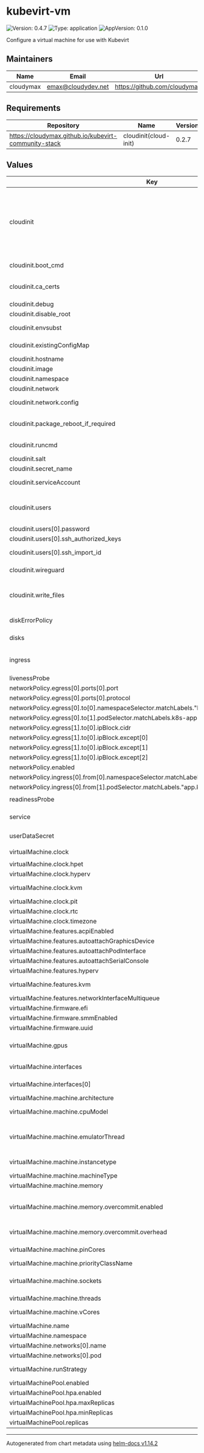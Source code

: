 # kubevirt-vm

![Version: 0.4.7](https://img.shields.io/badge/Version-0.4.7-informational?style=flat-square) ![Type: application](https://img.shields.io/badge/Type-application-informational?style=flat-square) ![AppVersion: 0.1.0](https://img.shields.io/badge/AppVersion-0.1.0-informational?style=flat-square)

Configure a virtual machine for use with Kubevirt

## Maintainers

| Name | Email | Url |
| ---- | ------ | --- |
| cloudymax | <emax@cloudydev.net> | <https://github.com/cloudymax/> |

## Requirements

| Repository | Name | Version |
|------------|------|---------|
| https://cloudymax.github.io/kubevirt-community-stack | cloudinit(cloud-init) | 0.2.7 |

## Values

| Key | Type | Default | Description |
|-----|------|---------|-------------|
| cloudinit | object | `{"boot_cmd":[],"ca_certs":[],"debug":false,"disable_root":false,"enabled":true,"envsubst":true,"existingConfigMap":true,"extraEnvVars":[{"name":"VNC_PASS","valueFrom":{"secretKeyRef":{"key":"password","name":"test-password"}}}],"hostname":"test","image":"deserializeme/kv-cloud-init:v0.0.1","namespace":"kubevirt","network":{"config":"disabled"},"package_reboot_if_required":false,"package_update":true,"package_upgrade":false,"packages":["docker.io"],"runcmd":["docker run -d --tmpfs /dev/shm:rw -p 8080:8080 -e PASSWD=\"$VNC_PASS\" deserializeme/ubuntu-xfce"],"salt":"saltsaltlettuce","secret_name":"test-scrapmetal-user-data","serviceAccount":{"create":false,"existingServiceAccountName":"cloud-init-sa","name":"cloud-init-sa"},"users":[{"groups":"users, admin, docker, sudo, kvm","lock_passwd":false,"name":"test","password":{"random":true},"shell":"/bin/bash","ssh_authorized_keys":[],"ssh_import_id":[],"sudo":"ALL=(ALL) NOPASSWD:ALL"}],"wireguard":[],"write_files":[]}` | Enable or disable usage of cloud-init sub-chart |
| cloudinit.boot_cmd | list | `[]` | Run arbitrary commands early in the boot process See https://cloudinit.readthedocs.io/en/latest/reference/modules.html#bootcmd |
| cloudinit.ca_certs | list | `[]` | Add CA certificates See https://cloudinit.readthedocs.io/en/latest/reference/modules.html#ca-certificates |
| cloudinit.debug | bool | `false` | when enabled job sleeps to allow user to exec into the container |
| cloudinit.disable_root | bool | `false` | Disable root login over ssh |
| cloudinit.envsubst | bool | `true` | Run envsubst against bootcmd and runcmd fields at the beginning of templating Not an official part of cloid-init |
| cloudinit.existingConfigMap | bool | `true` | Dont recreate script configmap. Set to true when keeping multiple cloud-init secrets in the same namespace |
| cloudinit.hostname | string | `"test"` | virtual-machine hostname |
| cloudinit.image | string | `"deserializeme/kv-cloud-init:v0.0.1"` | image version |
| cloudinit.namespace | string | `"kubevirt"` | namespace in which to create resources |
| cloudinit.network | object | `{"config":"disabled"}` | networking options |
| cloudinit.network.config | string | `"disabled"` | disable cloud-init’s network configuration capability and rely on other methods such as embedded configuration or other customisations. |
| cloudinit.package_reboot_if_required | bool | `false` | Update, upgrade, and install packages See https://cloudinit.readthedocs.io/en/latest/reference/modules.html#package-update-upgrade-install |
| cloudinit.runcmd | list | `["docker run -d --tmpfs /dev/shm:rw -p 8080:8080 -e PASSWD=\"$VNC_PASS\" deserializeme/ubuntu-xfce"]` | Run arbitrary commands See https://cloudinit.readthedocs.io/en/latest/reference/modules.html#runcmd |
| cloudinit.salt | string | `"saltsaltlettuce"` | salt used for password generation |
| cloudinit.secret_name | string | `"test-scrapmetal-user-data"` | name of secret in which to save the user-data file |
| cloudinit.serviceAccount | object | `{"create":false,"existingServiceAccountName":"cloud-init-sa","name":"cloud-init-sa"}` | Choose weather to create a service-account or not. Once a SA has been created you should set this to false on subsequent runs. |
| cloudinit.users | list | `[{"groups":"users, admin, docker, sudo, kvm","lock_passwd":false,"name":"test","password":{"random":true},"shell":"/bin/bash","ssh_authorized_keys":[],"ssh_import_id":[],"sudo":"ALL=(ALL) NOPASSWD:ALL"}]` | user configuration options See https://cloudinit.readthedocs.io/en/latest/reference/modules.html#users-and-groups do NOT use 'admin' as username - it conflicts with multiele cloud-images |
| cloudinit.users[0].password | object | `{"random":true}` | set user password from existing secret or generate random |
| cloudinit.users[0].ssh_authorized_keys | list | `[]` | provider user ssh pub key as plaintext |
| cloudinit.users[0].ssh_import_id | list | `[]` | import user ssh public keys from github, gitlab, or launchpad See https://cloudinit.readthedocs.io/en/latest/reference/modules.html#ssh |
| cloudinit.wireguard | list | `[]` | add wireguard configuration from existing secret or as plain-text See https://cloudinit.readthedocs.io/en/latest/reference/modules.html#wireguard |
| cloudinit.write_files | list | `[]` | Write arbitrary files to disk. Files my be provided as plain-text or downloaded from a url See https://cloudinit.readthedocs.io/en/latest/reference/modules.html#write-files |
| diskErrorPolicy | string | `"report"` | controls hypervisor behavior when I/O errors occur on disk read or write. Possible values are: 'report', 'ignore', 'enospace' |
| disks | list | `[{"bootorder":2,"bus":"virtio","ephemeral":true,"name":"harddrive","pvc":"debian12","readonly":false,"type":"disk"}]` | List of disks to create for the VM, Will be used to create Datavolumes or PVCs. |
| ingress | object | `{"annotations":{"cert-manager.io/cluster-issuer":"letsencrypt-prod"},"className":"nginx","enabled":true,"hostname":"novnc.buildstar.online","paths":[{"backend":{"service":{"name":"test-service","port":{"number":8080}}},"path":"/","pathType":"Prefix"}],"tls":{"enabled":true,"secretName":"tls-kubevirt-manager"}}` | Ingress configuration |
| livenessProbe | object | `{"initialDelaySeconds":60,"periodSeconds":10,"tcpSocket":{"port":8080},"timeoutSeconds":10}` | set tieming and port number for liveness probe |
| networkPolicy.egress[0].ports[0].port | int | `53` |  |
| networkPolicy.egress[0].ports[0].protocol | string | `"UDP"` |  |
| networkPolicy.egress[0].to[0].namespaceSelector.matchLabels."kubernetes.io/metadata.name" | string | `"kube-system"` |  |
| networkPolicy.egress[0].to[1].podSelector.matchLabels.k8s-app | string | `"kube-dns"` |  |
| networkPolicy.egress[1].to[0].ipBlock.cidr | string | `"0.0.0.0/0"` |  |
| networkPolicy.egress[1].to[0].ipBlock.except[0] | string | `"10.0.0.0/8"` |  |
| networkPolicy.egress[1].to[0].ipBlock.except[1] | string | `"172.16.0.0/12"` |  |
| networkPolicy.egress[1].to[0].ipBlock.except[2] | string | `"192.168.0.0/16"` |  |
| networkPolicy.enabled | bool | `true` | Enable the creation of network policies |
| networkPolicy.ingress[0].from[0].namespaceSelector.matchLabels."kubernetes.io/metadata.name" | string | `"ingress-nginx"` |  |
| networkPolicy.ingress[0].from[1].podSelector.matchLabels."app.kubernetes.io/name" | string | `"ingress-nginx"` |  |
| readinessProbe | object | `{"failureThreshold":6,"httpGet":{"port":8080},"initialDelaySeconds":60,"periodSeconds":10,"successThreshold":1,"timeoutSeconds":10}` | set tieming and port number for readiness probe |
| service | list | `[{"externalTrafficPolicy":"Cluster","name":"test-service","ports":[{"name":"ssh","port":22,"protocol":"TCP","targetPort":22},{"name":"novnc","port":8080,"protocol":"TCP","targetPort":8080}],"type":"NodePort"}]` | Service cinfiguration. Used to expose VM to the outside world. Accepts a list of ports to open. |
| userDataSecret | object | `{"enabled":false,"name":""}` | Use an existing cloud-init userdata secret ignored if cloudinit subchart is enabled. |
| virtualMachine.clock | object | `{"enabled":true,"hpet":{"enabled":true,"present":false},"hyperv":false,"kvm":true,"pit":{"enabled":true,"tickPolicy":"delay"},"rtc":{"enabled":true,"tickPolicy":"catchup"},"timezone":"utc"}` | Options for machine clock |
| virtualMachine.clock.hpet | object | `{"enabled":true,"present":false}` | High Precision Event Timer |
| virtualMachine.clock.hyperv | bool | `false` | Hyper-V's reference time counter for use with Windows guests. |
| virtualMachine.clock.kvm | bool | `true` | Paravirtualized clock that provides better accuracy and performance. Recommended clock source for KVM guest virtual machines. |
| virtualMachine.clock.pit | object | `{"enabled":true,"tickPolicy":"delay"}` | Programmable interval timer |
| virtualMachine.clock.rtc | object | `{"enabled":true,"tickPolicy":"catchup"}` | Real-Time Clock |
| virtualMachine.clock.timezone | string | `"utc"` | Set clock timezone eg: "Europe/Amsterdam" or "utc" |
| virtualMachine.features.acpiEnabled | bool | `true` |  |
| virtualMachine.features.autoattachGraphicsDevice | bool | `true` | Attach a basic graphics device for VNC access |
| virtualMachine.features.autoattachPodInterface | bool | `true` | Make pod network interface the default for the VM |
| virtualMachine.features.autoattachSerialConsole | bool | `true` | Attach a serial console device |
| virtualMachine.features.hyperv | bool | `false` |  |
| virtualMachine.features.kvm | object | `{"enabled":true,"hidden":false}` | Enable KVM acceleration. Setting the 'hidden' flag to `true` will obscure kvm from the host. Set `hidden` to `false` when using vGPU in Windows Guests. |
| virtualMachine.features.networkInterfaceMultiqueue | bool | `true` | Enhances network performance by allowing multiple TX and RX queues. |
| virtualMachine.firmware.efi | object | `{"enabled":true,"secureBoot":false}` | Enable EFI bios and secureboot |
| virtualMachine.firmware.smmEnabled | bool | `false` |  |
| virtualMachine.firmware.uuid | string | `"5d307ca9-b3ef-428c-8861-06e72d69f223"` |  |
| virtualMachine.gpus | list | `[]` | GPUs to pass to guest, requires that the GPUs are pre-configured in the kubevirt custom resource. ignored when instancetype is defined. ramFB & display may only be enabled on 1 vGPU |
| virtualMachine.interfaces | list | `[{"masquerade":{},"model":"virtio","name":"default"}]` | virtual network interface config options. See: https://kubevirt.io/user-guide/network/interfaces_and_networks/#interfaces |
| virtualMachine.interfaces[0] | object | `{"masquerade":{},"model":"virtio","name":"default"}` | bridge mode, vms are connected to the network via a linux "bridge". Pod network IP is delegated to vm via DHCPv4. VM must use DHCP for an IP |
| virtualMachine.machine.architecture | string | `"amd64"` | System Arch. Supported options are amd64 and arm64 |
| virtualMachine.machine.cpuModel | string | `"host-passthrough"` | Specify hots-passthrough or a named cpu model https://www.qemu.org/docs/master/system/qemu-cpu-models.html |
| virtualMachine.machine.emulatorThread | bool | `false` | In order to enhance the real-time support in KubeVirt and provide improved latency, KubeVirt will allocate an additional dedicated CPU, exclusively for the emulator thread, to which it will be pinned. Requires `dedicatedCpuPlacement` set to `true` |
| virtualMachine.machine.instancetype | object | `{"enabled":false,"kind":"virtualMachineClusterInstancetype","name":"standard-small"}` | Define CPU, RAM, GPU, HostDevice settings for VMs. Overrides: vCores, memory, gpus |
| virtualMachine.machine.machineType | string | `"q35"` | QEMU virtual-machine type. Options are q35 and i440fx |
| virtualMachine.machine.memory | object | `{"base":"2Gi","overcommit":{"enabled":false,"limit":"4Gi","overhead":false}}` | Amount of RAM to pass to the Guest. Ignored when instancetype is defined |
| virtualMachine.machine.memory.overcommit.enabled | bool | `false` | Enable memory overcommitment. Tells VM it has more RAM than requested. VMI becomes Burtable QOS class and may be preempted when node is under memory pressure. GPU passthrough and vGPU will not function with overcommit enabled. |
| virtualMachine.machine.memory.overcommit.overhead | bool | `false` | Do not allocate hypervisor overhead memory to VM. Will work for as long as most of the VirtualMachineInstances do not request the full memory. |
| virtualMachine.machine.pinCores | bool | `true` | Pin QEMU process threads to specific physical cores Requires `--cpu-manager-policy` enabled in kubelet |
| virtualMachine.machine.priorityClassName | string | `"vm-standard"` | If a Pod cannot be scheduled, lower priorityClass Pods will be evicted |
| virtualMachine.machine.sockets | int | `2` | Number of simulated CPU sockets. Note: Multiple cpu-bound microbenchmarks show a significant performance advantage when using sockets instead of cores |
| virtualMachine.machine.threads | int | `1` | Enable simulation of Hyperthre ading on Intel CPUs or SMT AMD CPUs. |
| virtualMachine.machine.vCores | int | `1` | Number of Virtual cores to pass to the Guest ignored when instancetype is defined |
| virtualMachine.name | string | `"test"` | name of the virtualMachine or virtualMachinePool object |
| virtualMachine.namespace | string | `"kubevirt"` | namespace to deploy to |
| virtualMachine.networks[0].name | string | `"default"` |  |
| virtualMachine.networks[0].pod | object | `{}` |  |
| virtualMachine.runStrategy | string | `"Always"` | One of 'Always' `RerunOnFailure` `Manual` `Halted` `Once` See: https://kubevirt.io/user-guide/compute/run_strategies/#runstrategy |
| virtualMachinePool.enabled | bool | `false` |  |
| virtualMachinePool.hpa.enabled | bool | `true` |  |
| virtualMachinePool.hpa.maxReplicas | int | `5` |  |
| virtualMachinePool.hpa.minReplicas | int | `1` |  |
| virtualMachinePool.replicas | int | `2` | number of replicas to create. Ignored when hpa is set to 'true' |

----------------------------------------------
Autogenerated from chart metadata using [helm-docs v1.14.2](https://github.com/norwoodj/helm-docs/releases/v1.14.2)
